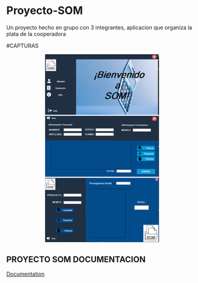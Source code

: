 # Proyecto-SOM
Un proyecto hecho en grupo con 3 integrantes, aplicacion que organiza la plata de la cooperadora

#CAPTURAS
<p align="center">
 <img src="https://github.com/Edu4rd09/Proyecto-SOM/blob/main/Capturas/Imagen1.png" width="300">
 <img src="https://github.com/Edu4rd09/Proyecto-SOM/blob/main/Capturas/Imagen2.png" width="300">
 <img src="https://github.com/Edu4rd09/Proyecto-SOM/blob/main/Capturas/Imagen3.png" width="300">

 </p>
 
## PROYECTO SOM DOCUMENTACION 

[Documentation](https://docs.google.com/presentation/d/1BPN-RxCnhldH1QfU5L_xwhysvLYSy79p/edit#slide=id.p1)
